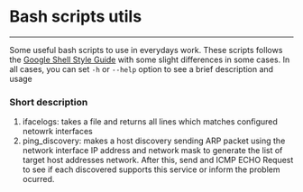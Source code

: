 # Bash scripts utils

---

Some useful bash scripts to use in everydays work. These scripts follows the [Google Shell Style Guide](https://google.github.io/styleguide/shellguide.html#s6.3-tests) with some slight differences in some cases. In all cases, you can set `-h` or `--help` option to see a brief description and usage

### Short description

1. ifacelogs: takes a file and returns all lines which matches configured netowrk interfaces
2. ping_discovery: makes a host discovery sending ARP packet using the network interface IP address and network mask to generate the list of target host addresses network. After this, send and ICMP ECHO Request to see if each discovered supports this service or inform the problem ocurred.


